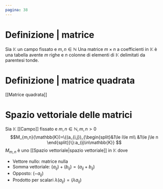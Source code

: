 ```yaml
---
pagina: 38
---
```

# Definizione | matrice
Sia $\mathbb{K}$ un campo fissato e $m,n\in \mathbb{N}$
Una matrice $m\times n$ a coefficienti in $\mathbb{K}$ è una tabella avente $m$ righe e $n$ colonne di elementi di $\mathbb{K}$ delimitati da parentesi tonde.

# Definizione | matrice quadrata
[[Matrice quadrata]]

# Spazio vettoriale delle matrici
Sia $\mathbb{K}$ [[Campo]] fissato e $m,n\in \mathbb{N},m,n>0$
$$M_{m,n}(\mathbb{K})=\{(a_{i,j})_{\begin{split}&1\le i\le m\\ &1\le j\le n
\end{split}}\}:a_{ij\in\mathbb{K}}
$$
$M_{m,n}$ è uno [[Spazio vettoriale|spazio vettoriale]] in $\mathbb{K}$ dove
- Vettore nullo: matrice nulla
- Somma vettoriale: $(a_{ij})+(b_{ij})=(a_{ij}+b_{ij})$
- Opposto: $(-a_{ij})$
- Prodotto per scalari $\lambda(a_{ij})=(\lambda a_{ij})$

